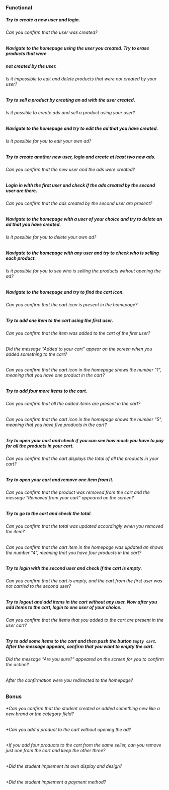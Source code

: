 ### Functional

##### Try to create a new user and login.

###### Can you confirm that the user was created?

##### Navigate to the homepage using the user you created. Try to erase products that were

##### not created by the user.

###### Is it impossible to edit and delete products that were not created by your user?

##### Try to sell a product by creating an ad with the user created.

###### Is it possible to create ads and sell a product using your user?

##### Navigate to the homepage and try to edit the ad that you have created.

###### Is it possible for you to edit your own ad?

##### Try to create another new user, login and create at least two new ads.

###### Can you confirm that the new user and the ads were created?

##### Login in with the first user and check if the ads created by the second user are there.

###### Can you confirm that the ads created by the second user are present?

##### Navigate to the homepage with a user of your choice and try to delete an ad that you have created.

###### Is it possible for you to delete your own ad?

##### Navigate to the homepage with any user and try to check who is selling each product.

###### Is it possible for you to see who is selling the products without opening the ad?

##### Navigate to the homepage and try to find the cart icon.

###### Can you confirm that the cart icon is present in the homepage?

##### Try to add one item to the cart using the first user.

###### Can you confirm that the item was added to the cart of the first user?

###### Did the message "Added to your cart" appear on the screen when you added something to the cart?

###### Can you confirm that the cart icon in the homepage shows the number "1", meaning that you have one product in the cart?

##### Try to add four more items to the cart.

###### Can you confirm that all the added items are present in the cart?

###### Can you confirm that the cart icon in the homepage shows the number "5", meaning that you have five products in the cart?

##### Try to open your cart and check if you can see how much you have to pay for all the products in your cart.

###### Can you confirm that the cart displays the total of all the products in your cart?

##### Try to open your cart and remove one item from it.

###### Can you confirm that the product was removed from the cart and the message "Removed from your cart" appeared on the screen?

##### Try to go to the cart and check the total.

###### Can you confirm that the total was updated accordingly when you removed the item?

###### Can you confirm that the cart item in the homepage was updated an shows the number "4", meaning that you have four products in the cart?

##### Try to login with the second user and check if the cart is empty.

###### Can you confirm that the cart is empty, and the cart from the first user was not carried to the second user?

##### Try to logout and add items in the cart without any user. Now after you add items to the cart, login to one user of your choice.

###### Can you confirm that the items that you added to the cart are present in the user cart?

##### Try to add some items to the cart and then push the button `Empty cart`. After the message appears, confirm that you want to empty the cart.

###### Did the message "Are you sure?" appeared on the screen for you to confirm the action?

###### After the confirmation were you redirected to the homepage?

### Bonus

###### +Can you confirm that the student created or added something new like a new brand or the category field?

###### +Can you add a product to the cart without opening the ad?

###### +If you add four products to the cart from the same seller, can you remove just one from the cart and keep the other three?

###### +Did the student implement its own display and design?

###### +Did the student implement a payment method?
